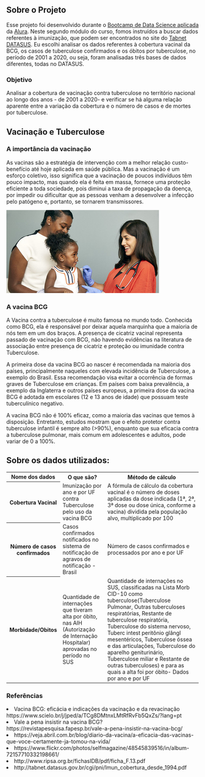


<h2> Sobre o Projeto</h2>

<p> Esse projeto foi desenvolvido durante o <a href="https://www.alura.com.br/bootcamp/data-science-aplicada/matriculas-abertas" target="_blank">Bootcamp de Data Science aplicada</a> da <a href="https://www.alura.com.br/" target="_blank">Alura</a>. Neste segundo módulo do curso, fomos instruídos a buscar dados referentes à imunização, que podem ser encontrados no site do <a href="http://tabnet.datasus.gov.br/cgi/menu_tabnet_php.htm#" target="_blank">Tabnet DATASUS</a>. Eu escolhi analisar os dados referentes à cobertura vacinal da BCG, os casos de tuberculose confirmados e os óbitos por tuberculose, no período de 2001 a 2020, ou seja, foram analisadas três bases de dados diferentes, todas no DATASUS.
 <h3>Objetivo</h3>
 <p> Analisar a cobertura de vacinação contra tuberculose no território nacional ao longo dos anos - de 2001 a 2020- e verificar se há alguma relação aparente entre a variação da cobertura e o número de casos e de mortes por tuberculose.</p>

<h2>Vacinação e Tuberculose</h2>

<h3> A importância da vacinação</h3>
<p>As vacinas são a estratégia de intervenção com a melhor relação custo-benefício até hoje aplicada em saúde pública. Mas a vacinação é um esforço coletivo, isso significa que a vacinação de poucos indivíduos têm pouco impacto, mas quando ela é feita em massa, fornece uma proteção eficiente a toda sociedade, pois diminui a taxa de propagação da doença, por impedir ou dificultar que as pessoas venham a desenvolver a infecção pelo patógeno e, portanto, se tornarem transmissores. </p>
 
<img src="https://github.com/camilasp/Vacinacao_contra_tuberculose_no_Brasil/blob/main/Fotos/vacina_crianca.jpg?raw=true">


<h3> A vacina BCG</h3>

<p> A Vacina contra a tuberculose é muito famosa no mundo todo. Conhecida como BCG, ela é responsável por deixar aquela marquinha que a maioria de nós tem em um dos braços. 
 A presença de cicatriz vacinal representa passado de vacinação com BCG, não havendo evidências na literatura de associação entre presença de cicatriz e proteção ou imunidade contra Tuberculose.</p>
<p> A primeira dose da vacina BCG ao nascer é recomendada na maioria dos países, principalmente naqueles com elevada incidência de Tuberculose, a exemplo do Brasil. Essa recomendação visa evitar a ocorrência de formas graves de Tuberculose em crianças. Em países com baixa prevalência, a exemplo da Inglaterra e outros países europeus, a primeira dose da vacina BCG é adotada em escolares (12 e 13 anos de idade) que possuam teste tuberculínico negativo.</p>
<p> A vacina BCG não é 100% eficaz, como a maioria das vacinas que temos à disposição. Entretanto, estudos mostram que o efeito protetor contra tuberculose infantil é sempre alto (>90%), enquanto que sua eficacia contra a tuberculose pulmonar, mais comum em adolescentes e adultos, pode variar de 0 a 100%. 

<h2>Sobre os dados utilizados:</h2>


 <table style="width:100%">
 <tr>
  <th>Nome dos dados</th>
  <th> O que são? </th>
  <th> Método de cálculo</th>
  <tr>
    <th>Cobertura Vacinal</th>
   <td> Imunização por ano e por UF contra Tuberculose pelo uso da vacina BCG</td>
    <td>A fórmula de cálculo da cobertura vacinal é o número de doses aplicadas da dose indicada (1ª, 2ª, 3ª dose ou dose única, conforme a vacina) dividida
pela população alvo, multiplicado por 100</td> 
    
  </tr>
  <tr>
    <th>Número de casos confirmados</th>
    <td>Casos confirmados notificados no sistema de notificação de agravos de notificação - Brasil</td>
    <td>Número de casos confirmados e processados por ano e por UF</td>
  </tr>
  <tr>
    <th>Morbidade/Obitos</th>
    <td>Quantidade de internações que tiveram alta por óbito, nas AIH (Autorização de
Internação Hospitalar) aprovadas no período no SUS</td>
    <td>Quantidade de internações no SUS, classificadas na Lista Morb CID-10 como tuberculose(Tuberculose Pulmonar,  Outras tuberculoses respiratórias,	 Restante de tuberculose respiratória,	 Tuberculose do sistema nervoso,	 Tuberc intest peritônio glângl mesentéricos,	 Tuberculose óssea e das articulações,	 Tuberculose do aparelho geniturinário,	 Tuberculose miliar e	 Restante de outras tuberculoses) e para as quais a alta foi por óbito- Dados por ano e por UF </td>
  </tr>
 </table>


















<h3> Referências</h3>
 <li>Vacina BCG: eficácia e indicações da vacinação e da revacinação https://www.scielo.br/j/jped/a/TCg8DMtnxLMtRfRvFb5QxZs/?lang=pt</li>
 <li> Vale a pena insistir na vacina BCG? https://revistapesquisa.fapesp.br/vale-a-pena-insistir-na-vacina-bcg/</li>
 <li> https://veja.abril.com.br/blog/diario-da-vacina/a-eficacia-das-vacinas-que-voce-certamente-ja-tomou-na-vida/</li>
 <li>https://www.flickr.com/photos/selfmagazine/48545839516/in/album-72157710332198661/</li>
 <li>http://www.ripsa.org.br/fichasIDB/pdf/ficha_F.13.pdf</li>
 <li>http://tabnet.datasus.gov.br/cgi/pni/Imun_cobertura_desde_1994.pdf</li>
